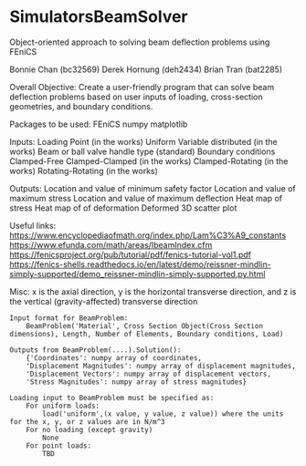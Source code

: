 # SimulatorsBeamSolver
Object-oriented approach to solving beam deflection problems using FEniCS

Bonnie Chan (bc32569)
Derek Hornung (deh2434)
Brian Tran (bat2285)

Overall Objective:
	Create a user-friendly program that can solve beam deflection problems based on user inputs of loading, cross-section geometries, and boundary conditions.

Packages to be used:
	FEniCS
	numpy
	matplotlib

Inputs:
	Loading
		Point (in the works)
		Uniform
		Variable distributed (in the works)
	Beam or ball valve handle type (standard)
	Boundary conditions
		Clamped-Free
		Clamped-Clamped (in the works)
		Clamped-Rotating (in the works)
		Rotating-Rotating (in the works)

Outputs:
	Location and value of minimum safety factor
	Location and value of maximum stress
	Location and value of maximum deflection
	Heat map of stress
	Heat map of of deformation
	Deformed 3D scatter plot

Useful links:
	https://www.encyclopediaofmath.org/index.php/Lam%C3%A9_constants
	https://www.efunda.com/math/areas/IbeamIndex.cfm
	https://fenicsproject.org/pub/tutorial/pdf/fenics-tutorial-vol1.pdf
  https://fenics-shells.readthedocs.io/en/latest/demo/reissner-mindlin-simply-supported/demo_reissner-mindlin-simply-supported.py.html

Misc:
    x is the axial direction, y is the horizontal transverse direction, and z is the vertical (gravity-affected) transverse direction
    
	Input format for BeamProblem:
		BeamProblem('Material', Cross Section Object(Cross Section dimensions), Length, Number of Elements, Boundary conditions, Load)

	Outputs from BeamProblem(....).Solution():
		{'Coordinates': numpy array of coordinates,
		'Displacement Magnitudes': numpy array of displacement magnitudes,
		'Displacement Vectors': numpy array of displacement vectors,
		'Stress Magnitudes': numpy array of stress magnitudes}

	Loading input to BeamProblem must be specified as:
		For uniform loads:
			load('uniform',(x value, y value, z value)) where the units for the x, y, or z values are in N/m^3
		For no loading (except gravity)
			None
		For point loads:
			TBD
